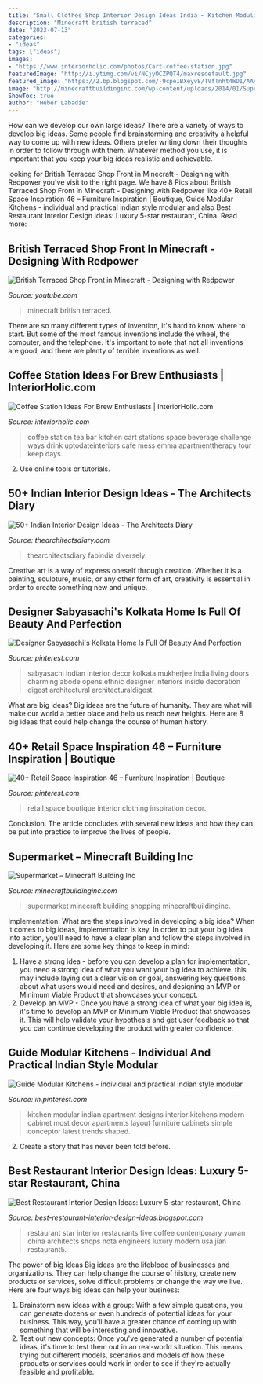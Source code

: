 ```yaml
---
title: "Small Clothes Shop Interior Design Ideas India ~ Kitchen Modular Indian Apartment Designs Interior Kitchens Modern Cabinet Most Decor Apartments Layout Furniture Cabinets Simple Conceptor Latest Trends Shaped"
description: "Minecraft british terraced"
date: "2023-07-13"
categories:
- "ideas"
tags: ["ideas"]
images:
- "https://www.interiorholic.com/photos/Cart-coffee-station.jpg"
featuredImage: "http://i.ytimg.com/vi/NCjyOCZPQT4/maxresdefault.jpg"
featured_image: "https://2.bp.blogspot.com/-9cpeIBXeyv8/TVfTnht4WDI/AAAAAAAAAG8/3hcbrEVjNgQ/s1600/6+china+5+star+restaraunt.jpg"
image: "http://minecraftbuildinginc.com/wp-content/uploads/2014/01/SuperMarket-Minecraft-building-ideas-shopping-4.jpg"
ShowToc: true
author: "Heber Labadie"
---
```



How can we develop our own large ideas?
There are a variety of ways to develop big ideas. Some people find brainstorming and creativity a helpful way to come up with new ideas. Others prefer writing down their thoughts in order to follow through with them. Whatever method you use, it is important that you keep your big ideas realistic and achievable.

	

		
looking for British Terraced Shop Front in Minecraft - Designing with Redpower you've visit to the right page. We have 8 Pics about British Terraced Shop Front in Minecraft - Designing with Redpower like 40+ Retail Space Inspiration 46 – Furniture Inspiration | Boutique, Guide Modular Kitchens - individual and practical indian style modular and also Best Restaurant Interior Design Ideas: Luxury 5-star restaurant, China. Read more:
		
    
## British Terraced Shop Front In Minecraft - Designing With Redpower

<img loading=lazy src="http://i.ytimg.com/vi/NCjyOCZPQT4/maxresdefault.jpg" onerror="this.onerror=null;this.src='https://tse4.mm.bing.net/th?id=OIP.d7UHDIT7iHx8z9Vh2BkjhwHaEK&amp;pid=15.1';" alt="British Terraced Shop Front in Minecraft - Designing with Redpower">

_Source: youtube.com_

>minecraft british terraced. 

	

There are so many different types of invention, it's hard to know where to start. But some of the most famous inventions include the wheel, the computer, and the telephone. It's important to note that not all inventions are good, and there are plenty of terrible inventions as well.

    
## Coffee Station Ideas For Brew Enthusiasts | InteriorHolic.com

<img loading=lazy src="https://www.interiorholic.com/photos/Cart-coffee-station.jpg" onerror="this.onerror=null;this.src='https://tse1.mm.bing.net/th?id=OIP.dBd3LwX6UjHSN8th3T32IgHaL0&amp;pid=15.1';" alt="Coffee Station Ideas For Brew Enthusiasts | InteriorHolic.com">

_Source: interiorholic.com_

>coffee station tea bar kitchen cart stations space beverage challenge ways drink uptodateinteriors cafe mess emma apartmenttherapy tour keep days. 

	

2. Use online tools or tutorials.

    
## 50+ Indian Interior Design Ideas - The Architects Diary

<img loading=lazy src="https://thearchitectsdiary.com/wp-content/uploads/2017/09/Indian-Interior-Design-1.jpg" onerror="this.onerror=null;this.src='https://tse1.mm.bing.net/th?id=OIP.5TS0g45WQKLgBWDQKLPlBAHaKU&amp;pid=15.1';" alt="50+ Indian Interior Design Ideas - The Architects Diary">

_Source: thearchitectsdiary.com_

>thearchitectsdiary fabindia diversely. 

	

Creative art is a way of express oneself through creation. Whether it is a painting, sculpture, music, or any other form of art, creativity is essential in order to create something new and unique.

    
## Designer Sabyasachi&#039;s Kolkata Home Is Full Of Beauty And Perfection

<img loading=lazy src="https://i.pinimg.com/originals/79/4e/d0/794ed0dbe03496ea99e9a8f9b7632878.jpg" onerror="this.onerror=null;this.src='https://tse2.mm.bing.net/th?id=OIP.rAy1g5KVfMVxoXbPDa8F6wHaJ3&amp;pid=15.1';" alt="Designer Sabyasachi&#039;s Kolkata Home Is Full Of Beauty And Perfection">

_Source: pinterest.com_

>sabyasachi indian interior decor kolkata mukherjee india living doors charming abode opens ethnic designer interiors inside decoration digest architectural architecturaldigest. 

	

What are big ideas?
Big ideas are the future of humanity. They are what will make our world a better place and help us reach new heights. Here are 8 big ideas that could help change the course of human history.

    
## 40+ Retail Space Inspiration 46 – Furniture Inspiration | Boutique

<img loading=lazy src="https://i.pinimg.com/originals/f9/bc/f9/f9bcf9ffae72cc93f4ff57e6c7fc2cff.png" onerror="this.onerror=null;this.src='https://tse2.mm.bing.net/th?id=OIP.ueKUXSIqhXRjkuycNqJCFQHaLH&amp;pid=15.1';" alt="40+ Retail Space Inspiration 46 – Furniture Inspiration | Boutique">

_Source: pinterest.com_

>retail space boutique interior clothing inspiration decor. 

	

Conclusion.
The article concludes with several new ideas and how they can be put into practice to improve the lives of people.

    
## Supermarket – Minecraft Building Inc

<img loading=lazy src="http://minecraftbuildinginc.com/wp-content/uploads/2014/01/SuperMarket-Minecraft-building-ideas-shopping-4.jpg" onerror="this.onerror=null;this.src='https://tse4.mm.bing.net/th?id=OIP.DsH1hcimQREFmDOECi_22gHaD0&amp;pid=15.1';" alt="Supermarket – Minecraft Building Inc">

_Source: minecraftbuildinginc.com_

>supermarket minecraft building shopping minecraftbuildinginc. 

	

Implementation: What are the steps involved in developing a big idea?
When it comes to big ideas, implementation is key. In order to put your big idea into action, you'll need to have a clear plan and follow the steps involved in developing it. Here are some key things to keep in mind: 
1. Have a strong idea - before you can develop a plan for implementation, you need a strong idea of what you want your big idea to achieve. this may include laying out a clear vision or goal, answering key questions about what users would need and desires, and designing an MVP or Minimum Viable Product that showcases your concept. 
2. Develop an MVP - Once you have a strong idea of what your big idea is, it's time to develop an MVP or Minimum Viable Product that showcases it. This will help validate your hypothesis and get user feedback so that you can continue developing the product with greater confidence.

    
## Guide Modular Kitchens - Individual And Practical Indian Style Modular

<img loading=lazy src="https://i.pinimg.com/736x/87/91/32/8791324919053e8a239a57d25dc385a8.jpg" onerror="this.onerror=null;this.src='https://tse1.mm.bing.net/th?id=OIP.Me5NNFyGft4bo3XTD7BDkwHaFj&amp;pid=15.1';" alt="Guide Modular Kitchens - individual and practical indian style modular">

_Source: in.pinterest.com_

>kitchen modular indian apartment designs interior kitchens modern cabinet most decor apartments layout furniture cabinets simple conceptor latest trends shaped. 

	

2. Create a story that has never been told before.

    
## Best Restaurant Interior Design Ideas: Luxury 5-star Restaurant, China

<img loading=lazy src="https://2.bp.blogspot.com/-9cpeIBXeyv8/TVfTnht4WDI/AAAAAAAAAG8/3hcbrEVjNgQ/s1600/6+china+5+star+restaraunt.jpg" onerror="this.onerror=null;this.src='https://tse4.mm.bing.net/th?id=OIP._LjblddmUmBB8bpHRolc9wHaE7&amp;pid=15.1';" alt="Best Restaurant Interior Design Ideas: Luxury 5-star restaurant, China">

_Source: best-restaurant-interior-design-ideas.blogspot.com_

>restaurant star interior restaurants five coffee contemporary yuwan china architects shops nota engineers luxury modern usa jian restaurant5. 

	

The power of big Ideas
Big ideas are the lifeblood of businesses and organizations. They can help change the course of history, create new products or services, solve difficult problems or change the way we live.
Here are four ways big ideas can help your business: 
1. Brainstorm new ideas with a group: With a few simple questions, you can generate dozens or even hundreds of potential ideas for your business. This way, you'll have a greater chance of coming up with something that will be interesting and innovative.
2. Test out new concepts: Once you've generated a number of potential ideas, it's time to test them out in an real-world situation. This means trying out different models, scenarios and models of how these products or services could work in order to see if they're actually feasible and profitable. 

